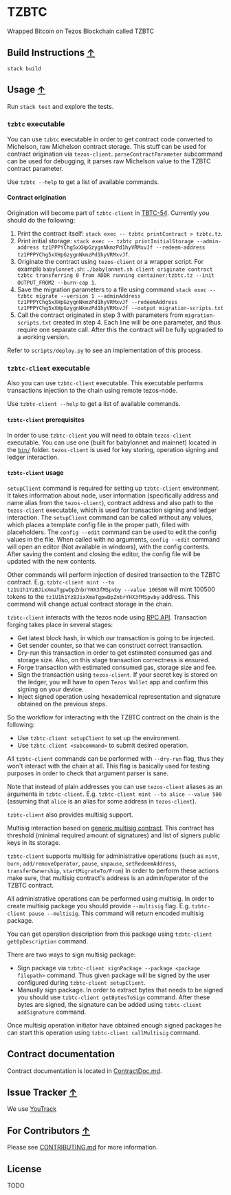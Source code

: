 <!--
 - SPDX-FileCopyrightText: 2019 Bitcoin Suisse
 -
 - SPDX-License-Identifier: LicenseRef-Proprietary
 -->

# TZBTC

Wrapped Bitcoin on Tezos Blockchain called TZBTC


## Build Instructions [↑](#TZBTC)

`stack build`

## Usage [↑](#TZBTC)

Run `stack test` and explore the tests.

### `tzbtc` executable


You can use `tzbtc` executable in order to get contract code converted
to Michelson, raw Michelson contract storage. This stuff can be used for
contract origination via `tezos-client`.
`parseContractParameter` subcommand can be used for debugging,
it parses raw Michelson value to the TZBTC contract parameter.

Use `tzbtc --help` to get a list of available commands.

#### Contract origination

Origination will become part of `tzbtc-client` in [TBTC-54](https://issues.serokell.io/issue/TBTC-54).
Currently you should do the following:
1. Print the contract itself: `stack exec -- tzbtc printContract > tzbtc.tz`.
2. Print initial storage: `stack exec -- tzbtc printInitialStorage --admin-address tz1PPPYChg5xXHpGzygnNkmzPd1hyVRMxvJf --redeem-address tz1PPPYChg5xXHpGzygnNkmzPd1hyVRMxvJf`.
3. Originate the contract using `tezos-client` or a wrapper script.
For example `babylonnet.sh`: `./babylonnet.sh client originate contract tzbtc transferring 0 from ADDR running container:tzbtc.tz --init OUTPUT_FROM2 --burn-cap 1`.
4. Save the migration parameters to a file using command `stack exec -- tzbtc migrate --version 1 --adminAddress tz1PPPYChg5xXHpGzygnNkmzPd1hyVRMxvJf --redeemAddress tz1PPPYChg5xXHpGzygnNkmzPd1hyVRMxvJf --output migration-scripts.txt`
5. Call the contract originated in step 3 with parameters from `migration-scripts.txt` created in step 4. Each line will be one parameter, and thus require one separate call. After this the contract will be fully upgraded to a working version.

Refer to `scripts/deploy.py` to see an implementation of this process.

### `tzbtc-client` executable

Also you can use `tzbtc-client` executable.
This executable performs transactions injection to the chain using remote
tezos-node.

Use `tzbtc-client --help` to get a list of available commands.

#### `tzbtc-client` prerequisites

In order to use `tzbtc-client` you will need to obtain `tezos-client`
executable. You can use one (built for babylonnet and mainnet) located in the
[`bin/`](bin/) folder. `tezos-client` is used for key storing, operation signing and
ledger interaction.

#### `tzbtc-client` usage

`setupClient` command is required for setting up `tzbtc-client`
environment. It takes information about node, user information
(specifically address and name alias from the `tezos-client`), contract address
and also path to the `tezos-client` executable, which is used for
transaction signing and ledger interaction. The `setupClient` command
can be called without any values, which places a template config file in
the proper path, filled with placeholders. The `config --edit` command
can be used to edit the config values in the file. When called with no
arguments, `config --edit` command will open an editor (Not available in
windows), with the config contents. After saving the content and
closing the editor, the config file will be updated with the new
contents.

Other commands will perform injection of desired transaction to the
TZBTC contract. E.g. `tzbtc-client mint --to tz1U1h1YzBJixXmaTgpwDpZnbrYHX3fMSpvby --value 100500`
will mint 100500 tokens to the `tz1U1h1YzBJixXmaTgpwDpZnbrYHX3fMSpvby` address.
This command will change actual contract storage in the chain.

`tzbtc-client` interacts with the tezos node using [RPC API](https://tezos.gitlab.io/master/api/rpc.html).
Transaction forging takes place in several stages:

* Get latest block hash, in which our transaction is going to be injected.
* Get sender counter, so that we can construct correct transaction.
* Dry-run this transaction in order to get estimated consumed gas and storage size.
Also, on this stage transaction correctness is ensured.
* Forge transaction with estimated consumed gas, storage size and fee.
* Sign the transaction using `tezos-client`. If your secret key is stored on the
ledger, you will have to open `Tezos Wallet` app and confirm this signing on
your device.
* Inject signed operation using hexademical representation and signature obtained
on the previous steps.


So the workflow for interacting with the TZBTC contract on the chain is the following:
* Use `tzbtc-client setupClient` to set up the environment.
* Use `tzbtc-client <subcommand>` to submit desired operation.

All `tzbtc-client` commands can be performed with `--dry-run` flag, thus they won't
interact with the chain at all. This flag is basically used for testing purposes in
order to check that argument parser is sane.

Note that instead of plain addresses you can use `tezos-client` aliases as an arguments
in `tzbtc-client`. E.g. `tzbtc-client mint --to alice --value 500` (assuming that
`alice` is an alias for some address in `tezos-client`).

`tzbtc-client` also provides multisig support.

Multisig interaction based on [generic multisig contract](contracts/MultiSigGeneric.tz).
This contract has threshold (minimal required amount of signatures) and list of signers
public keys in its storage.

`tzbtc-client` supports multisig for administrative operations (such as `mint`, `burn`,
`add/removeOperator`, `pause`, `unpause`, `setRedeemAddress`, `transferOwnership`,
`startMigrateTo/From`)
In order to perform these actions make sure, that multisig contract's address is
an admin/operator of the TZBTC contract.

All administrative operations can be performed using multisig.
In order to create multisig package you should provide `--multisig` flag.
E.g. `tzbtc-client pause --multisig`. This command will return encoded multisig package.

You can get operation description from this package using `tzbtc-client getOpDescription` command.

There are two ways to sign multisig package:
* Sign package via `tzbtc-client signPackage --package <package filepath>` command.
Thus given package will be signed by the user configured during `tzbtc-client setupClient`.
* Manually sign package. In order to extract bytes that needs to be signed you should use
`tzbtc-client getBytesToSign` command. After these bytes are signed, the signature can be
added using `tzbtc-client addSignature` command.

Once multisig operation initiator have obtained enough signed packages he can start this
operation using `tzbtc-client callMultisig` command.


## Contract documentation

Contract documentation is located in [ContractDoc.md](ContractDoc.md).

## Issue Tracker [↑](#TZBTC)

We use [YouTrack](https://issues.serokell.io/issues/TBTC)

## For Contributors [↑](#TZBTC)

Please see [CONTRIBUTING.md](CONTRIBUTING.md) for more information.

## License

TODO
